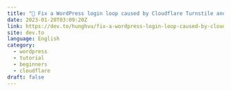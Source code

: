 ```yaml
---
title: "🐞 Fix a WordPress login loop caused by Cloudflare Turnstile and Wordfence 2FA conflict 🐞"
date: 2023-01-20T03:09:20Z
link: https://dev.to/hunghvu/fix-a-wordpress-login-loop-caused-by-cloudflare-turnstile-and-wordfence-2fa-conflict-1ma8?utm_medium=RSS&utm_source=news.12bit.vn
site: dev.to
language: English
category:
  - wordpress
  - tutorial
  - beginners
  - cloudflare
draft: false
---
```

